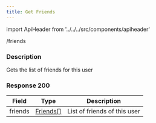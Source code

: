 ```yaml
---
title: Get Friends
---
```


import ApiHeader from '../../../src/components/apiheader'

<ApiHeader method="get" requiresAuth={true}>/friends</ApiHeader>

### Description
Gets the list of friends for this user

### Response 200
| Field   | Type                       | Description                  |
|---------|----------------------------|------------------------------|
| friends | [Friends[]](friendsObject) | List of friends of this user |
